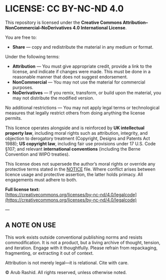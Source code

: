 # LICENSE: CC BY-NC-ND 4.0

This repository is licensed under the **Creative Commons Attribution–NonCommercial–NoDerivatives 4.0 International License**.

You are free to:

- **Share** — copy and redistribute the material in any medium or format.

Under the following terms:

- **Attribution** — You must give appropriate credit, provide a link to the license, and indicate if changes were made. This must be done in a reasonable manner that does not suggest endorsement.
- **NonCommercial** — You may not use the material for commercial purposes.
- **NoDerivatives** — If you remix, transform, or build upon the material, you may not distribute the modified version.

No additional restrictions — You may not apply legal terms or technological measures that legally restrict others from doing anything the license permits.

This licence operates alongside and is reinforced by **UK intellectual property law**, including moral rights such as attribution, integrity, and objection to derogatory treatment (Copyright, Designs and Patents Act 1988); **US copyright law**, including fair use provisions under 17 U.S. Code §107; and relevant **international conventions** (including the Berne Convention and WIPO treaties).

This license does not supersede the author’s moral rights or override any protective terms stated in the [NOTICE](./NOTICE.md) file. Where conflict arises between licence usage and protective assertion, the latter holds primacy. All engagements must adhere to both.

**Full license text:**  
[https://creativecommons.org/licenses/by-nc-nd/4.0/legalcode](https://creativecommons.org/licenses/by-nc-nd/4.0/legalcode)

—

## A NOTE ON USE

This work exists outside conventional publishing norms and resists commodification. It is not a product, but a living archive of thought, tension, and iteration. Engage with it thoughtfully. Please refrain from repackaging, fragmenting, or extracting it out of context.

Attribution is not merely legal—it is relational. Cite with care.

© Arub Rashid. All rights reserved, unless otherwise noted.